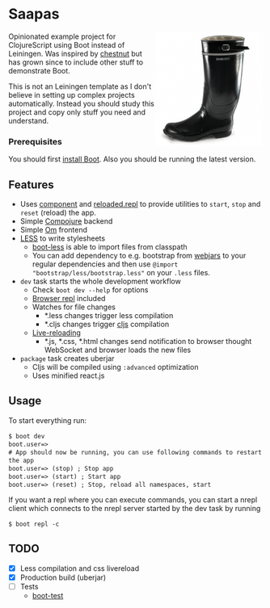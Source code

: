 # Saapas

<img src="saapas.png" align="right">

Opinionated example project for ClojureScript using Boot instead of Leiningen.
Was inspired by [chestnut] but has grown since to include other stuff to
demonstrate Boot.

This is not an Leiningen template as I don't believe in setting up complex
projects automatically. Instead you should study this project and copy
only stuff you need and understand.

### Prerequisites

You should first [install Boot][install]. Also you should be running the
latest version.

## Features

- Uses [component] and [reloaded.repl] to provide utilities to `start`,
  `stop` and `reset` (reload) the app.
- Simple [Compojure][compojure] backend
- Simple [Om][om] frontend
- [LESS][less] to write stylesheets
  - [boot-less] is able to import files from classpath
  - You can add dependency to e.g. bootstrap from [webjars][webjars] to
    your regular dependencies and then use `@import "bootstrap/less/bootstrap.less"`
    on your `.less` files.
- `dev` task starts the whole development workflow
  - Check `boot dev --help` for options
  - [Browser repl][boot-cljs-repl] included
  - Watches for file changes
    - \*.less changes trigger less compilation
    - \*.cljs changes trigger [cljs][boot-cljs] compilation
  - [Live-reloading][boot-reload]
    - \*.js, \*.css, \*.html changes send notification to browser thought WebSocket and browser loads the new files
- `package` task creates uberjar
  - Cljs will be compiled using `:advanced` optimization
  - Uses minified react.js

## Usage

To start everything run:
```
$ boot dev
boot.user=>
# App should now be running, you can use following commands to restart the app
boot.user=> (stop) ; Stop app
boot.user=> (start) ; Start app
boot.user=> (reset) ; Stop, reload all namespaces, start
```

If you want a repl where you can execute commands, you can start a nrepl
client which connects to the nrepl server started by the dev task by running
```
$ boot repl -c
```

## TODO

- [x] Less compilation and css livereload
- [x] Production build (uberjar)
- [ ] Tests
  - [boot-test](https://github.com/adzerk/boot-test)

[chestnut]: https://github.com/plexus/chestnut
[install]: https://github.com/boot-clj/boot#install
[component]: https://github.com/stuartsierra/component
[reloaded.repl]: https://github.com/weavejester/reloaded.repl
[compojure]: https://github.com/weavejester/compojure
[om]: https://github.com/swannodette/om
[LESS]:http://lesscss.org/
[boot-less]: https://github.com/Deraen/boot-less
[webjars]: http://www.webjars.org
[boot-cljs]: https://github.com/adzerk/boot-cljs
[boot-cljs-repl]: https://github.com/adzerk/boot-cljs-repl
[boot-reload]: https://github.com/adzerk/boot-reload
